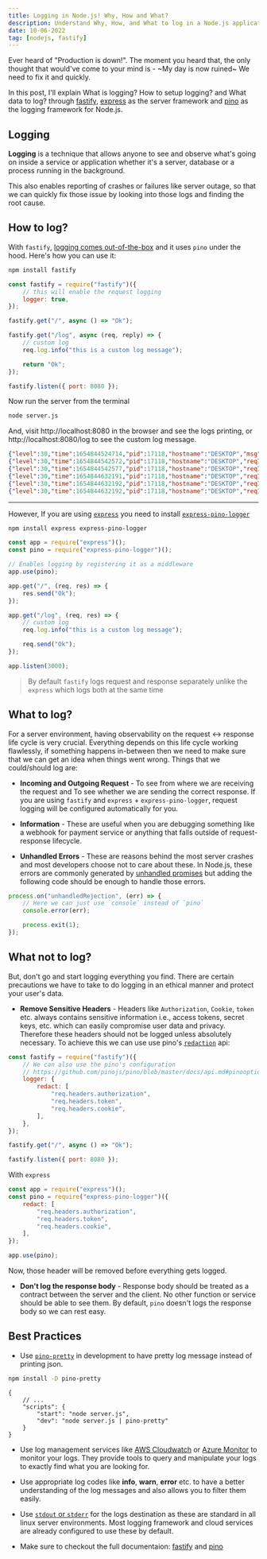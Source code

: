 ```yaml
---
title: Logging in Node.js! Why, How and What?
description: Understand Why, How, and What to log in a Node.js application, and Best Practices around it.
date: 10-06-2022
tag: [nodejs, fastify]
---
```


Ever heard of "Production is down!". The moment you heard that, the only thought that would've come to your mind is - ~My day is now ruined~ We need to fix it and quickly.

In this post, I'll explain What is logging? How to setup logging? and What data to log? through [fastify](https://www.fastify.io/), [express](https://expressjs.com/) as the server framework and [pino](https://getpino.io) as the logging framework for Node.js.

## Logging

**Logging** is a technique that allows anyone to see and observe what's going on inside a service or application whether it's a server, database or a process running in the background.

This also enables reporting of crashes or failures like server outage, so that we can quickly fix those issue by looking into those logs and finding the root cause.

## How to log?

With `fastify`, [logging comes out-of-the-box](https://www.fastify.io/docs/latest/Reference/Logging/) and it uses `pino` under the hood. Here's how you can use it:

```bash
npm install fastify
```

```javascript filename="server.js" {3,12}
const fastify = require("fastify")({
    // this will enable the request logging
    logger: true,
});

fastify.get("/", async () => "Ok");

fastify.get("/log", async (req, reply) => {
    // custom log
    req.log.info("this is a custom log message");

    return "Ok";
});

fastify.listen({ port: 8080 });
```

Now run the server from the terminal

```bash
node server.js
```

And, visit http://localhost:8080 in the browser and see the logs printing, or http://localhost:8080/log to see the custom log message.

```json
{"level":30,"time":1654844524714,"pid":17118,"hostname":"DESKTOP","msg":"Server listening at http://127.0.0.1:8080"}
{"level":30,"time":1654844542572,"pid":17118,"hostname":"DESKTOP","reqId":"req-1","req":{"method":"GET","url":"/","hostname":"localhost:8080","remoteAddress":"127.0.0.1","remotePort":45384},"msg":"incoming request"}
{"level":30,"time":1654844542577,"pid":17118,"hostname":"DESKTOP","reqId":"req-1","res":{"statusCode":200},"responseTime":4.297284999862313,"msg":"request completed"}
{"level":30,"time":1654844632191,"pid":17118,"hostname":"DESKTOP","reqId":"req-2","req":{"method":"GET","url":"/log","hostname":"localhost:8080","remoteAddress":"127.0.0.1","remotePort":45414},"msg":"incoming request"}
{"level":30,"time":1654844632192,"pid":17118,"hostname":"DESKTOP","reqId":"req-2","msg":"this is a custom log message"}
{"level":30,"time":1654844632192,"pid":17118,"hostname":"DESKTOP","reqId":"req-2","res":{"statusCode":200},"responseTime":0.5779439993202686,"msg":"request completed"}
```

---

However, If you are using [`express`](https://expressjs.com/) you need to install [`express-pino-logger`](https://github.com/pinojs/express-pino-logger)

```bash
npm install express express-pino-logger
```

```javascript filename="server.js" {2,4-5,13}
const app = require("express")();
const pino = require("express-pino-logger")();

// Enables logging by registering it as a middleware
app.use(pino);

app.get("/", (req, res) => {
    res.send("Ok");
});

app.get("/log", (req, res) => {
    // custom log
    req.log.info("this is a custom log message");

    req.send("Ok");
});

app.listen(3000);
```

> By default `fastify` logs request and response separately unlike the `express` which logs both at the same time

## What to log?

For a server environment, having observability on the request \<-> response life cycle is very crucial. Everything depends on this life cycle working flawlessly, if something happens in-between then we need to make sure that we can get an idea when things went wrong. Things that we could/should log are:

-   **Incoming and Outgoing Request** - To see from where we are receiving the request and To see whether we are sending the correct response. If you are using `fastify` and `express` + `express-pino-logger`, request logging will be configured automatically for you.

-   **Information** - These are useful when you are debugging something like a webhook for payment service or anything that falls outside of request-response lifecycle.

-   **Unhandled Errors** - These are reasons behind the most server crashes and most developers choose not to care about these. In Node.js, these errors are commonly generated by [unhandled promises](https://nodejs.org/api/process.html#event-unhandledrejection) but adding the following code should be enough to handle those errors.

```javascript
process.on("unhandledRejection", (err) => {
    // Here we can just use `console` instead of `pino`
    console.error(err);

    process.exit(1);
});
```

## What not to log?

But, don't go and start logging everything you find. There are certain precautions we have to take to do logging in an ethical manner and protect your user's data.

-   **Remove Sensitive Headers** - Headers like `Authorization`, `Cookie`, `token` etc. always contains sensitive information i.e., access tokens, secret keys, etc. which can easily compromise user data and privacy. Therefore these headers should not be logged unless absolutely necessary. To achieve this we can use use pino's [`redaction`](https://getpino.io/#/docs/redaction) api:

```javascript filename="server.js" {4-10}
const fastify = require("fastify")({
    // We can also use the pino's configuration
    // https://github.com/pinojs/pino/blob/master/docs/api.md#pinooptions-stream
    logger: {
        redact: [
            "req.headers.authorization",
            "req.headers.token",
            "req.headers.cookie",
        ],
    },
});

fastify.get("/", async () => "Ok");

fastify.listen({ port: 8080 });
```

With `express`

```javascript filename="server.js" {3-7}
const app = require("express")();
const pino = require("express-pino-logger")({
    redact: [
        "req.headers.authorization",
        "req.headers.token",
        "req.headers.cookie",
    ],
});

app.use(pino);
```

Now, those header will be removed before everything gets logged.

-   **Don't log the response body** - Response body should be treated as a contract between the server and the client. No other function or service should be able to see them. By default, `pino` doesn't logs the response body so we can rest easy.

## Best Practices

-   Use [`pino-pretty`](https://github.com/pinojs/pino-pretty) in development to have pretty log message instead of printing json.

```bash
npm install -D pino-pretty
```

```jsonc filename="package.json" {5}
{
    // ...
    "scripts": {
        "start": "node server.js",
        "dev": "node server.js | pino-pretty"
    }
}
```

-   Use log management services like [AWS Cloudwatch](https://aws.amazon.com/cloudwatch/) or [Azure Monitor](https://docs.microsoft.com/en-us/azure/azure-monitor/overview) to monitor your logs. They provide tools to query and manipulate your logs to exactly find what you are looking for.

-   Use appropriate log codes like **info**, **warn**, **error** etc. to have a better understanding of the log messages and also allows you to filter them easily.

-   Use [`stdout` or `stderr`](https://en.wikipedia.org/wiki/Standard_streams) for the logs destination as these are standard in all linux server environments. Most logging framework and cloud services are already configured to use these by default.

-   Make sure to checkout the full documentaion: [fastify](https://www.fastify.io/docs/latest/Reference/Logging/) and [pino](https://getpino.io/)
